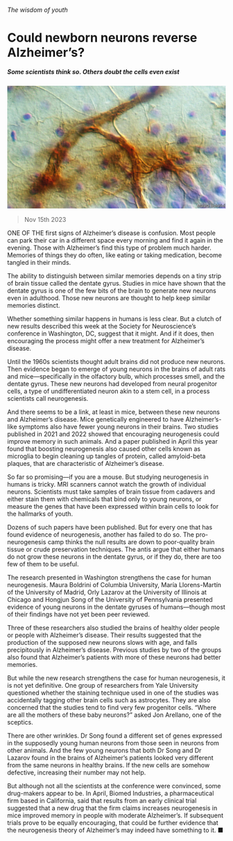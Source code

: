 ###### The wisdom of youth

# Could newborn neurons reverse Alzheimer’s? 

##### Some scientists think so. Others doubt the cells even exist 

![image](images/20231118_STP002.jpg) 

> Nov 15th 2023 

ONE OF THE first signs of Alzheimer’s disease is confusion. Most people can park their car in a different space every morning and find it again in the evening. Those with Alzheimer’s find this type of problem much harder. Memories of things they do often, like eating or taking medication, become tangled in their minds. 

The ability to distinguish between similar memories depends on a tiny strip of brain tissue called the dentate gyrus. Studies in mice have shown that the dentate gyrus is one of the few bits of the brain to generate new neurons even in adulthood. Those new neurons are thought to help keep similar memories distinct.

Whether something similar happens in humans is less clear. But a clutch of new results described this week at the Society for Neuroscience’s conference in Washington, DC, suggest that it might. And if it does, then encouraging the process might offer a new treatment for Alzheimer’s disease. 

Until the 1960s scientists thought adult brains did not produce new neurons. Then evidence began to emerge of young neurons in the brains of adult rats and mice—specifically in the olfactory bulb, which processes smell, and the dentate gyrus. These new neurons had developed from neural progenitor cells, a type of undifferentiated neuron akin to a stem cell, in a process scientists call neurogenesis.

And there seems to be a link, at least in mice, between these new neurons and Alzheimer’s disease. Mice genetically engineered to have Alzheimer’s-like symptoms also have fewer young neurons in their brains. Two studies published in 2021 and 2022 showed that encouraging neurogenesis could improve memory in such animals. And a paper published in April this year found that boosting neurogenesis also caused other cells known as microglia to begin cleaning up tangles of protein, called amyloid-beta plaques, that are characteristic of Alzheimer’s disease.

So far so promising—if you are a mouse. But studying neurogenesis in humans is tricky. MRI scanners cannot watch the growth of individual neurons. Scientists must take samples of brain tissue from cadavers and either stain them with chemicals that bind only to young neurons, or measure the genes that have been expressed within brain cells to look for the hallmarks of youth. 

Dozens of such papers have been published. But for every one that has found evidence of neurogenesis, another has failed to do so. The pro-neurogenesis camp thinks the null results are down to poor-quality brain tissue or crude preservation techniques. The antis argue that either humans do not grow these neurons in the dentate gyrus, or if they do, there are too few of them to be useful. 

The research presented in Washington strengthens the case for human neurogenesis. Maura Boldrini of Columbia University, María Llorens-Martín of the University of Madrid, Orly Lazarov at the University of Illinois at Chicago and Hongjun Song of the University of Pennsylvania presented evidence of young neurons in the dentate gyruses of humans—though most of their findings have not yet been peer reviewed. 

Three of these researchers also studied the brains of healthy older people or people with Alzheimer’s disease. Their results suggested that the production of the supposed new neurons slows with age, and falls precipitously in Alzheimer’s disease. Previous studies by two of the groups also found that Alzheimer’s patients with more of these neurons had better memories. 

But while the new research strengthens the case for human neurogenesis, it is not yet definitive. One group of researchers from Yale University questioned whether the staining technique used in one of the studies was accidentally tagging other brain cells such as astrocytes. They are also concerned that the studies tend to find very few progenitor cells. “Where are all the mothers of these baby neurons?” asked Jon Arellano, one of the sceptics. 

There are other wrinkles. Dr Song found a different set of genes expressed in the supposedly young human neurons from those seen in neurons from other animals. And the few young neurons that both Dr Song and Dr Lazarov found in the brains of Alzheimer’s patients looked very different from the same neurons in healthy brains. If the new cells are somehow defective, increasing their number may not help. 

But although not all the scientists at the conference were convinced, some drug-makers appear to be. In April, Biomed Industries, a pharmaceutical firm based in California, said that results from an early clinical trial suggested that a new drug that the firm claims increases neurogenesis in mice improved memory in people with moderate Alzheimer’s. If subsequent trials prove to be equally encouraging, that could be further evidence that the neurogenesis theory of Alzheimer’s may indeed have something to it. ■


